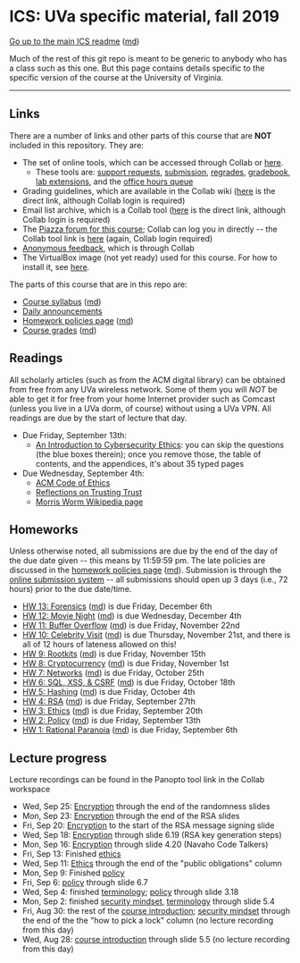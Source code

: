 ICS: UVa specific material, fall 2019
=======================================

[Go up to the main ICS readme](../readme.html) ([md](../readme.md))

Much of the rest of this git repo is meant to be generic to anybody who has a class such as this one. But this page contains details specific to the specific version of the course at the University of Virginia.

------------------------------------------------------------

Links
-----

There are a number of links and other parts of this course that are **NOT** included in this repository.  They are:

- The set of online tools, which can be accessed through Collab or [here][160].
    - These tools are: [support requests][161], [submission][162], [regrades][163], [gradebook][164], [lab extensions][165], and the [office hours queue][166]
- Grading guidelines, which are available in the Collab wiki ([here][171] is the direct link, although Collab login is required)
- Email list archive, which is a Collab tool ([here][170] is the direct link, although Collab login is required)
- The [Piazza forum for this course][152]; Collab can log you in directly -- the Collab tool link is [here][173] (again, Collab login required)
- [Anonymous feedback][174], which is through Collab
- The VirtualBox image (not yet ready) used for this course.  For how
  to install it, see
  [here](https://uva-cs.github.io/pdr/tutorials/01-intro-unix/virtual-box.html).

The parts of this course that are in this repo are:

- [Course syllabus](syllabus.html) ([md](syllabus.md))
- [Daily announcements](daily-announcements.html#/)
- [Homework policies page](hw-policies.html) ([md](hw-policies.md))
- [Course grades](grades.html) ([md](grades.md))


Readings
--------

All scholarly articles (such as from the ACM digital library) can be obtained from free from any UVa wireless network.  Some of them you will *NOT* be able to get it for free from your home Internet provider such as Comcast (unless you live in a UVa dorm, of course) without using a UVa VPN.  All readings are due by the start of lecture that day.

- Due Friday, September 13th:
    - [An Introduction to Cybersecurity Ethics](https://www.scu.edu/media/ethics-center/technology-ethics/IntroToCybersecurityEthics.pdf): you can skip the questions (the blue boxes therein); once you remove those, the table of contents, and the appendices, it's about 35 typed pages
- Due Wednesday, September 4th:
	- [ACM Code of Ethics](https://www.acm.org/code-of-ethics)
    - [Reflections on Trusting Trust](https://dl.acm.org/citation.cfm?id=358210)
	- [Morris Worm Wikipedia page](https://en.wikipedia.org/wiki/Morris_worm)


Homeworks
-----------

Unless otherwise noted, all submissions are due by the end of the day of the due date given -- this means by 11:59:59 pm.  The late policies are discussed in the [homework policies page](hw-policies.html) ([md](hw-policies.md)).  Submission is through the [online submission system][162] -- all submissions should open up 3 days (i.e., 72 hours) prior to the due date/time.

- [HW 13: Forensics](../hws/hw-forensics.html) ([md](../hws/hw-forensics.md)) is due Friday, December 6th
- [HW 12: Movie Night](../hws/hw-movie-night.html) ([md](../hws/hw-movie-night.md)) is due Wednesday, December 4th
- [HW 11: Buffer Overflow](../hws/hw-buffer.html) ([md](../hws/hw-buffer.md)) is due Friday, November 22nd
- [HW 10: Celebrity Visit](../hws/hw-celebrity-visit.html) ([md](../hws/hw-celebrity-visit.md)) is due Thursday, November 21st, and there is all of 12 hours of lateness allowed on this!
- [HW 9: Rootkits](../hws/hw-rootkits.html) ([md](../hws/hw-rootkits.md)) is due Friday, November 15th
- [HW 8: Cryptocurrency](../hws/hw-cryptocurrency.html) ([md](../hws/hw-cryptocurrency.md)) is due Friday, November 1st
- [HW 7: Networks](../hws/hw-networks.html) ([md](../hws/hw-networks.md)) is due Friday, October 25th
- [HW 6: SQL, XSS, & CSRF](../hws/hw-sql-xss-csrf.html) ([md](../hws/hw-sql-xss-csrf.md)) is due Friday, October 18th
- [HW 5: Hashing](../hws/hw-hashing.html) ([md](../hws/hw-hashing.md)) is due Friday, October 4th
- [HW 4: RSA](../hws/hw-rsa.html) ([md](../hws/hw-rsa.md)) is due Friday, September 27th
- [HW 3: Ethics](../hws/hw-ethics.html) ([md](../hws/hw-ethics.md)) is due Friday, September 20th
- [HW 2: Policy](../hws/hw-policy.html) ([md](../hws/hw-policy.md)) is due Friday, September 13th
- [HW 1: Rational Paranoia](../hws/hw-paranoia.html) ([md](../hws/hw-paranoia.md)) is due Friday, September 6th


Lecture progress
----------------

Lecture recordings can be found in the Panopto tool link in the Collab workspace

- Wed, Sep 25: [Encryption](../slides/encryption.html#/) through the end of the randomness slides
- Mon, Sep 23: [Encryption](../slides/encryption.html#/) through the end of the RSA slides
- Fri, Sep 20: [Encryption](../slides/encryption.html#/) to the start of the RSA message signing slide
- Wed, Sep 18: [Encryption](../slides/encryption.html#/) through slide 6.19 (RSA key generation steps)
- Mon, Sep 16: [Encryption](../slides/encryption.html#/) through slide 4.20 (Navaho Code Talkers)
- Fri, Sep 13: Finished [ethics](../slides/ethics.html#/)
- Wed, Sep 11: [Ethics](../slides/ethics.html#/) through the end of the "public obligations" column
- Mon, Sep 9: Finished [policy](../slides/policy.html)
- Fri, Sep 6: [policy](../slides/policy.html) through slide 6.7
- Wed, Sep 4: finished [terminology](../slides/terminology.html); [policy](../slides/policy.html) through slide 3.18
- Mon, Sep 2: finished [security mindset](../slides/security-mindset.html), [terminology](../slides/terminology.html) through slide 5.4
- Fri, Aug 30: the rest of the [course introduction](../slides/introduction.html#/); [security mindset](../slides/security-mindset.html) through the end of the the "how to pick a lock" column (no lecture recording from this day)
- Wed, Aug 28: [course introduction](../slides/introduction.html#/) through slide 5.5 (no lecture recording from this day)




[152]: https://piazza.com/class/jlbqx6s57xq3we

[160]: https://libra.cs.virginia.edu/~pedagogy/
[161]: https://libra.cs.virginia.edu/~pedagogy/support.php
[162]: https://libra.cs.virginia.edu/~pedagogy/submit.php
[163]: https://libra.cs.virginia.edu/~pedagogy/regrades.php
[164]: https://libra.cs.virginia.edu/~pedagogy/gradebook.php
[165]: https://libra.cs.virginia.edu/~pedagogy/labextension.php
[166]: https://libra.cs.virginia.edu/~pedagogy/queue.php

[170]: https://collab.its.virginia.edu/portal/site/a0075759-cb61-4fc7-82bc-9ef856bac64a/tool/d7acfefb-7690-4676-aded-3f20bad0aa8e
[171]: https://collab.its.virginia.edu/portal/site/a0075759-cb61-4fc7-82bc-9ef856bac64a/tool/56e26eb0-be53-435a-8fd5-7057246402db
[172]: https://piazza.com/class/jzmqvo5dxiz231
[173]: https://collab.its.virginia.edu/portal/site/a0075759-cb61-4fc7-82bc-9ef856bac64a/page/9aa1caa3-e963-4aef-b7a4-d437693eea80
[174]: https://collab.its.virginia.edu/portal/site/eb965f29-11d0-4069-9140-6b4eb0f44444/tool/495df88d-2624-46bf-872f-db154dd6048e/main
